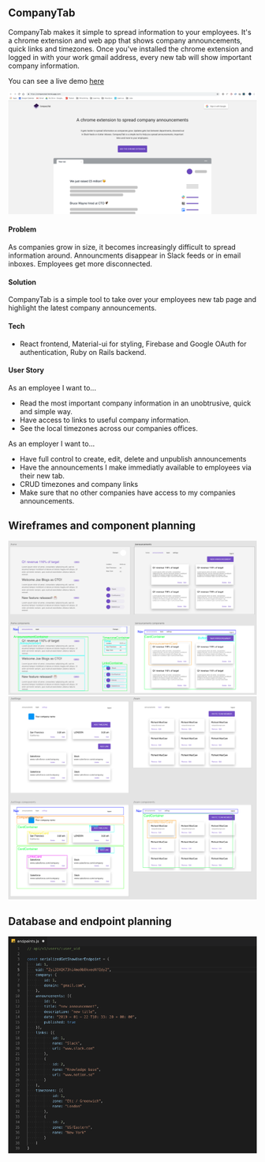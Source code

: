 ## CompanyTab


CompanyTab makes it simple to spread information to your employees. It's a chrome extension and web app that shows company announcements, quick links and timezones. Once you've installed the chrome extension and logged in with your work gmail address, every new tab will show important company information.

You can see a live demo [here](https://companytab.herokuapp.com/)

![](public/readme_img/CompanyTab.png)

#### Problem
As companies grow in size, it becomes increasingly difficult to spread information around. Announcments disappear in Slack feeds or in email inboxes. Employees get more disconnected. 

#### Solution
CompanyTab is a simple tool to take over your employees new tab page and highlight the latest company announcements.

#### Tech
* React frontend, Material-ui for styling, Firebase and Google OAuth for authentication, Ruby on Rails backend.

#### User Story
As an employee I want to...
* Read the most important company information in an unobtrusive, quick and simple way.
* Have access to links to useful company information.
* See the local timezones across our companies offices.

As an employer I want to...
* Have full control to create, edit, delete and unpublish announcements
* Have the announcements I make immediatly available to employees via their new tab.
* CRUD timezones and company links
* Make sure that no other companies have access to my companies announcements.

## Wireframes and component planning
![](public/readme_img/wireframe1.png)
![](public/readme_img/wireframe2.png)

## Database and endpoint planning
![](public/readme_img/endpoints.png)
